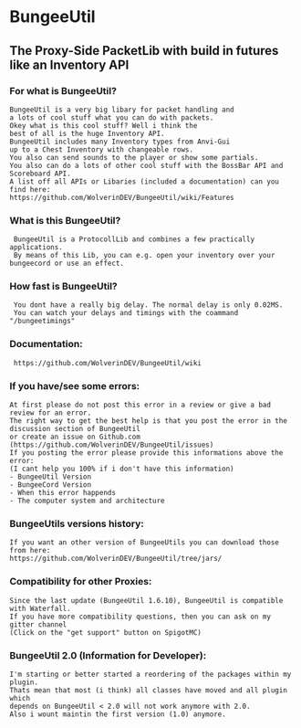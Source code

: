 # BungeeUtil
## The Proxy-Side PacketLib with build in futures like an Inventory API


### For what is BungeeUtil?
	BungeeUtil is a very big libary for packet handling and
	a lots of cool stuff what you can do with packets.
	Okey what is this cool stuff? Well i think the
	best of all is the huge Inventory API.
	BungeeUtil includes many Inventory types from Anvi-Gui
	up to a Chest Inventory with changeable rows.
	You also can send sounds to the player or show some partials.
	You also can do a lots of other cool stuff with the BossBar API and Scoreboard API.
	A list off all APIs or Libaries (included a documentation) can you find here:
	https://github.com/WolverinDEV/BungeeUtil/wiki/Features

### What is this BungeeUtil?
	 BungeeUtil is a ProtocollLib and combines a few practically applications.
	 By means of this Lib, you can e.g. open your inventory over your bungeecord or use an effect.

### How fast is BungeeUtil?
	 You dont have a really big delay. The normal delay is only 0.02MS.
	 You can watch your delays and timings with the coammand "/bungeetimings"

### Documentation:
	 https://github.com/WolverinDEV/BungeeUtil/wiki

### If you have/see some errors:
	At first please do not post this error in a review or give a bad review for an error.
	The right way to get the best help is that you post the error in the discussion section of BungeeUtil
	or create an issue on Github.com (https://github.com/WolverinDEV/BungeeUtil/issues)
	If you posting the error please provide this informations above the error: 
	(I cant help you 100% if i don't have this information)
	- BungeeUtil Version
	- BungeeCord Version
	- When this error happends
	- The computer system and architecture

### BungeeUtils versions history:
	If you want an other version of BungeeUtils you can download those from here:
	https://github.com/WolverinDEV/BungeeUtil/tree/jars/

### Compatibility for other Proxies:
	Since the last update (BungeeUtil 1.6.10), BungeeUtil is compatible with Waterfall.
	If you have more compatibility questions, then you can ask on my gitter channel
	(Click on the "get support" button on SpigotMC)

### BungeeUtil 2.0 (Information for Developer):
	I'm starting or better started a reordering of the packages within my plugin.
	Thats mean that most (i think) all classes have moved and all plugin which
	depends on BungeeUtil < 2.0 will not work anymore with 2.0.
	Also i wount maintin the first version (1.0) anymore.
